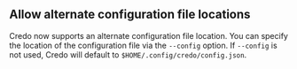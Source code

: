 ## Allow alternate configuration file locations

Credo now supports an alternate configuration file location. You can specify the location of the configuration file via the `--config` option. If `--config` is not used, Credo will default to `$HOME/.config/credo/config.json`.
